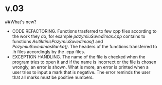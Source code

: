 # v.03
##What's new?
- CODE REFACTORING. Functions trasferred to few cpp files according to the work they do, for example *pazymiuSuvedimas.cpp* contains to functions *AsitiktinisPazymiuSuvedimas()* and *PazymiuSuvedimasRanka()*. The headers of the functions transferred to .h files accordingly by the .cpp files.
- EXCEPTION HANDLING. The name of the file is checked when the program tries to open it and if the name is incorrect or the file is chosen wrongly, an error is shown. What is more, an error is printed when a user tries to input a mark that is negative. The error reminds the user that all marks must be positive numbers.
